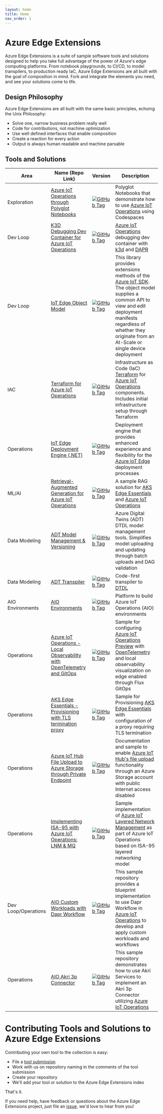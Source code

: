 ```yaml
---
layout: home
title: Home
nav_order: 1
---
```


# Azure Edge Extensions

Azure Edge Extensions is a suite of sample software tools and solutions designed to help you take full advantage of the power of Azure's
edge computing platforms. From notebook playgrounds, to CI/CD, to model transpilers, to production ready IaC, Azure
Edge Extensions are all built with the goal of composition in mind. Fork and integrate the elements you need, and see
your solutions come to life.

## Design Philosophy

Azure Edge Extensions are all built with the same basic principles, echoing the Unix Philosophy:

* Solve one, narrow business problem really well
* Code for contributions, not machine optimization
* Use well defined interfaces that enable composition
* Create a reaction for every action
* Output is always human readable and machine parsable

## Tools and Solutions

|  Area  |  Name (Repo Link)  |  Version  |  Description  |
|----|----|----|----|
|  Exploration  |  [Azure IoT Operations through Polyglot Notebooks](https://github.com/Azure-Samples/azure-edge-extensions-polyglotnotebook-aio)  | [![GitHub Tag](https://img.shields.io/github/v/tag/azure-samples/azure-edge-extensions-polyglotnotebook-aio?logo=github&label=version)](https://github.com/Azure-Samples/azure-edge-extensions-polyglotnotebook-aio/tags) |  Polyglot Notebooks that demonstrate how to use [Azure IoT Operations](https://learn.microsoft.com/en-us/azure/iot-operations/get-started/overview-iot-operations) using Codespaces  |
|  Dev Loop  |  [K3D Debugging Dev Container for Azure IoT Operations](https://github.com/Azure-Samples/azure-edge-extensions-aio-dapr-net-devcontainer-k3d)  |  [![GitHub Tag](https://img.shields.io/github/v/tag/Azure-Samples/azure-edge-extensions-aio-dapr-net-devcontainer-k3d?logo=github&label=version)](https://github.com/Azure-Samples/azure-edge-extensions-aio-dapr-net-devcontainer-k3d/tags)  |  [Azure IoT Operations](https://learn.microsoft.com/en-us/azure/iot-operations/get-started/overview-iot-operations) debugging dev container with [k3d](https://k3d.io/) and [DAPR](https://dapr.io/)  |
|  Dev Loop  |  [IoT Edge Object Model](https://github.com/Azure-Samples/azure-edge-extensions-iotedge-objectmodel-dotnet)  |  [![GitHub Tag](https://img.shields.io/github/v/tag/azure-samples/azure-edge-extensions-iotedge-objectmodel-dotnet?logo=github&label=version)](https://github.com/Azure-Samples/azure-edge-extensions-iotedge-objectmodel-dotnet/tags)  |  This library provides extensions methods of the [Azure IoT SDK](https://learn.microsoft.com/en-us/azure/iot/iot-sdks). The object model supplies a common API to view and edit deployment manifests regardless of whether they originate from an At-Scale or single device deployment  |
|  IAC  |  [Terraform for Azure IoT Operations](https://github.com/Azure-Samples/azure-edge-extensions-aio-iac-terraform)  | [![GitHub Tag](https://img.shields.io/github/v/tag/azure-samples/azure-edge-extensions-aio-iac-terraform?logo=github&label=version)](https://github.com/Azure-Samples/azure-edge-extensions-aio-iac-terraform/tags) |  Infrastructure as Code (IaC) [Terraform](https://www.terraform.io/) for [Azure IoT Operations](https://learn.microsoft.com/en-us/azure/iot-operations/get-started/overview-iot-operations) components. Includes initial infrastructure setup through Terraform  |
|  Operations  |  [IoT Edge Deployment Engine (.NET)](https://github.com/Azure-Samples/azure-edge-extensions-iotedge-deploymentengine-dotnet)  | [![GitHub Tag](https://img.shields.io/github/v/tag/azure-samples/azure-edge-extensions-iotedge-deploymentengine-dotnet?logo=github&label=version)](https://github.com/Azure-Samples/azure-edge-extensions-iotedge-deploymentengine-dotnet/tags) |  Deployment engine that provides enhanced experience and flexibility for the [Azure IoT Edge](https://learn.microsoft.com/en-us/azure/iot-edge/about-iot-edge) deployment processes  |
|  ML/AI  |  [Retrieval-Augmented Generation for Azure IoT Operations](https://github.com/Azure-Samples/azure-edge-extensions-retrieval-augmented-generation)  | [![GitHub Tag](https://img.shields.io/github/v/tag/azure-samples/azure-edge-extensions-retrieval-augmented-generation?logo=github&label=version)](https://github.com/Azure-Samples/azure-edge-extensions-retrieval-augmented-generation/tags) |  A sample RAG solution for [AKS Edge Essentials](https://learn.microsoft.com/en-us/azure/aks/hybrid/aks-edge-overview) and [Azure IoT Operations](https://learn.microsoft.com/en-us/azure/iot-operations/get-started/overview-iot-operations)  |
|  Data Modeling  |  [ADT Model Management & Versioning](https://github.com/Azure-Samples/azure-edge-extensions-adt-modelmgmt) | [![GitHub Tag](https://img.shields.io/github/v/tag/azure-samples/azure-edge-extensions-adt-modelmgmt?logo=github&label=version)](https://github.com/Azure-Samples/azure-edge-extensions-adt-modelmgmt/tags) |  Azure Digital Twins (ADT) DTDL model management tools. Simplifies model uploading and updating through batch uploads and DAG validation  |
|  Data Modeling  |  [ADT Transpiler](https://github.com/Azure-Samples/azure-edge-extensions-adt-transpiler) | [![GitHub Tag](https://img.shields.io/github/v/tag/Azure-Samples/azure-edge-extensions-adt-transpiler?logo=github&label=version)](https://github.com/Azure-Samples/azure-edge-extensions-adt-transpiler/tags) |  Code-first transpiler to [DTDL](https://learn.microsoft.com/en-us/azure/digital-twins/concepts-models#digital-twin-definition-language-dtdl-for-models)  |
|  AIO Environments  |  [AIO Environments](https://github.com/Azure-Samples/azure-edge-extensions-aio-environments) | [![GitHub Tag](https://img.shields.io/github/v/tag/azure-samples/azure-edge-extensions-aio-environments?logo=github&label=version)](https://github.com/Azure-Samples/azure-edge-extensions-aio-environments/tags) |  Platform to build Azure IoT Operations (AIO) environments  |
|  Operations  |  [Azure IoT Operations - Local Observability with OpenTelemetry and GitOps](https://github.com/Azure-Samples/azure-edge-extensions-aio-observability-gitops)  | [![GitHub Tag](https://img.shields.io/github/v/tag/azure-samples/azure-edge-extensions-aio-observability-gitops?logo=github&label=version)](https://github.com/Azure-Samples/azure-edge-extensions-aio-observability-gitops/tags) |  Sample for configuring [Azure IoT Operations Preview](https://learn.microsoft.com/en-us/azure/iot-operations/get-started/overview-iot-operations) with [OpenTelemetry](https://opentelemetry.io/docs/what-is-opentelemetry/) and local observability visualization on edge enabled through Flux GitOps |
|  Operations  |  [AKS Edge Essentials - Provisioning with TLS termination proxy](https://github.com/Azure-Samples/azure-edge-extensions-aksee-proxy-certs)  | [![GitHub Tag](https://img.shields.io/github/v/tag/azure-samples/azure-edge-extensions-aksee-proxy-certs?logo=github&label=version)](https://github.com/Azure-Samples/azure-edge-extensions-aksee-proxy-certs/tags) |  Sample for Provisioning [AKS Edge Essentials](https://learn.microsoft.com/en-us/azure/aks/hybrid/aks-edge-overview) with configuration of a proxy requiring TLS termination |
|  Operations  |  [Azure IoT Hub File Upload to Azure Storage through Private Endpoint](https://github.com/Azure-Samples/azure-edge-extensions-iothub-fileupload-privatelink)  | [![GitHub Tag](https://img.shields.io/github/v/tag/azure-samples/azure-edge-extensions-iothub-fileupload-privatelink?logo=github&label=version)](https://github.com/Azure-Samples/azure-edge-extensions-iothub-fileupload-privatelink/tags) |  Documentation and sample to enable [Azure IoT Hub's file upload](https://learn.microsoft.com/azure/iot-hub/iot-hub-devguide-file-upload) functionality through an Azure Storage account with public Internet access disabled |
|  Operations  |  [Implementing ISA-95 with Azure IoT Operations: LNM & MQ](https://github.com/Azure-Samples/azure-edge-extensions-lnm-mq-isa95)  | [![GitHub Tag](https://img.shields.io/github/v/tag/azure-samples/azure-edge-extensions-lnm-mq-isa95?logo=github&label=version)](https://github.com/Azure-Samples/azure-edge-extensions-lnm-mq-isa95/tags) |  Sample implementation of [Azure IoT Layered Network Management](https://learn.microsoft.com/en-us/azure/iot-operations/manage-layered-network/overview-layered-network) as part of Azure IoT Operations based on ISA-95 layered networking model |
|  Dev Loop/Operations  |  [AIO Custom Workloads with Dapr Workflow](https://github.com/azure-Samples/azure-edge-extensions-aio-dapr-workflow)  | [![GitHub Tag](https://img.shields.io/github/v/tag/azure-samples/azure-edge-extensions-aio-dapr-workflow?logo=github&label=version)](https://github.com/Azure-Samples/azure-edge-extensions-aio-dapr-workflow/tags) |  This sample repository provides a blueprint implementation to use Dapr Workflow in [Azure IoT Operations](https://learn.microsoft.com/en-us/azure/iot-operations/get-started/overview-iot-operations) to develop and apply custom workloads and workflows |
|  Operations  |  [AIO Akri 3p Connector](https://github.com/azure-Samples/azure-edge-extensions-akri-operator-3p-connector)  | [![GitHub Tag](https://img.shields.io/github/v/tag/azure-samples/azure-edge-extensions-akri-operator-3p-connector?logo=github&label=version)](https://github.com/Azure-Samples/azure-edge-extensions-akri-operator-3p-connector/tags) |  This sample repository demonstrates how to use Akri Services to implement an Akri 3p Connector utilizing [Azure IoT Operations](https://learn.microsoft.com/en-us/azure/iot-operations/get-started/overview-iot-operations) |

# Contributing Tools and Solutions to Azure Edge Extensions

Contributing your own tool to the collection is easy:

* File a [tool submission](https://github.com/Azure-Samples/azure-edge-extensions/issues/new?template=TOOL_SUBMISSION.md)
* Work with us on repository naming in the comments of the tool submission
* Create your repository
* We'll add your tool or solution to the Azure Edge Extensions index

That's it.

If you need help, have feedback or questions about the Azure Edge Extensions project, just file an [issue](https://github.com/Azure-Samples/azure-edge-extensions/issues), we'd love to hear from you! 
